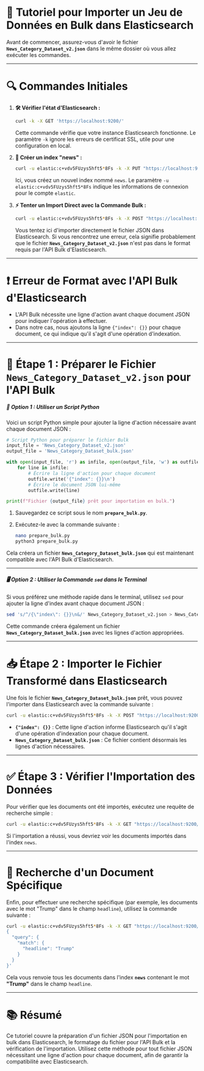 # 🚀 Tutoriel pour Importer un Jeu de Données en Bulk dans Elasticsearch

Avant de commencer, assurez-vous d'avoir le fichier **`News_Category_Dataset_v2.json`** dans le même dossier où vous allez exécuter les commandes.

---

# 🔍 Commandes Initiales

1. **🛠️ Vérifier l'état d'Elasticsearch :**

    ```bash
    curl -k -X GET 'https://localhost:9200/'
    ```

    Cette commande vérifie que votre instance Elasticsearch fonctionne. Le paramètre `-k` ignore les erreurs de certificat SSL, utile pour une configuration en local.

2. **📁 Créer un index "news" :**

    ```bash
    curl -u elastic:c+vdv5FUzys5hft5*8Fs -k -X PUT "https://localhost:9200/news"
    ```

    Ici, vous créez un nouvel index nommé `news`. Le paramètre `-u elastic:c+vdv5FUzys5hft5*8Fs` indique les informations de connexion pour le compte `elastic`.

3. **⚡ Tenter un Import Direct avec la Commande Bulk :**

    ```bash
    curl -u elastic:c+vdv5FUzys5hft5*8Fs -k -X POST "https://localhost:9200/news/_bulk" -H "Content-Type: application/json" --data-binary "@News_Category_Dataset_v2.json"
    ```

    Vous tentez ici d'importer directement le fichier JSON dans Elasticsearch. Si vous rencontrez une erreur, cela signifie probablement que le fichier **`News_Category_Dataset_v2.json`** n'est pas dans le format requis par l'API Bulk d'Elasticsearch.

---

# ❗ Erreur de Format avec l'API Bulk d'Elasticsearch

- L'API Bulk nécessite une ligne d'action avant chaque document JSON pour indiquer l'opération à effectuer. 
- Dans notre cas, nous ajoutons la ligne `{"index": {}}` pour chaque document, ce qui indique qu'il s'agit d'une opération d'indexation.

---

# 📝 Étape 1 : Préparer le Fichier `News_Category_Dataset_v2.json` pour l'API Bulk

##### 🐍 Option 1 : Utiliser un Script Python

Voici un script Python simple pour ajouter la ligne d'action nécessaire avant chaque document JSON :

```python
# Script Python pour préparer le fichier Bulk
input_file = 'News_Category_Dataset_v2.json'
output_file = 'News_Category_Dataset_bulk.json'

with open(input_file, 'r') as infile, open(output_file, 'w') as outfile:
    for line in infile:
        # Écrire la ligne d'action pour chaque document
        outfile.write('{"index": {}}\n')
        # Écrire le document JSON lui-même
        outfile.write(line)

print(f"Fichier {output_file} prêt pour importation en bulk.")
```

1. Sauvegardez ce script sous le nom **`prepare_bulk.py`**.
2. Exécutez-le avec la commande suivante :

    ```bash
    nano prepare_bulk.py
    python3 prepare_bulk.py
    ```

Cela créera un fichier **`News_Category_Dataset_bulk.json`** qui est maintenant compatible avec l'API Bulk d'Elasticsearch.

---

##### 🖥️ Option 2 : Utiliser la Commande `sed` dans le Terminal

Si vous préférez une méthode rapide dans le terminal, utilisez `sed` pour ajouter la ligne d'index avant chaque document JSON :

```bash
sed 's/^/{\"index\": {}}\n&/' News_Category_Dataset_v2.json > News_Category_Dataset_bulk.json
```

Cette commande créera également un fichier **`News_Category_Dataset_bulk.json`** avec les lignes d'action appropriées.

---

# 📥 Étape 2 : Importer le Fichier Transformé dans Elasticsearch

Une fois le fichier **`News_Category_Dataset_bulk.json`** prêt, vous pouvez l'importer dans Elasticsearch avec la commande suivante :

```bash
curl -u elastic:c+vdv5FUzys5hft5*8Fs -k -X POST "https://localhost:9200/news/_bulk" -H "Content-Type: application/json" --data-binary "@News_Category_Dataset_bulk.json"
```

- **`{"index": {}}`** : Cette ligne d'action informe Elasticsearch qu'il s'agit d'une opération d'indexation pour chaque document.
- **`News_Category_Dataset_bulk.json`** : Ce fichier contient désormais les lignes d'action nécessaires.

---

# ✅ Étape 3 : Vérifier l'Importation des Données

Pour vérifier que les documents ont été importés, exécutez une requête de recherche simple :

```bash
curl -u elastic:c+vdv5FUzys5hft5*8Fs -k -X GET "https://localhost:9200/news/_search?pretty"
```

Si l'importation a réussi, vous devriez voir les documents importés dans l'index `news`.

---

# 🔎 Recherche d'un Document Spécifique

Enfin, pour effectuer une recherche spécifique (par exemple, les documents avec le mot "Trump" dans le champ `headline`), utilisez la commande suivante :

```bash
curl -u elastic:c+vdv5FUzys5hft5*8Fs -k -X GET "https://localhost:9200/news/_search?pretty" -H 'Content-Type: application/json' -d'
{
  "query": {
    "match": {
      "headline": "Trump"
    }
  }
}'
```

Cela vous renvoie tous les documents dans l'index **`news`** contenant le mot **"Trump"** dans le champ `headline`.

---

# 📚 Résumé

Ce tutoriel couvre la préparation d'un fichier JSON pour l'importation en bulk dans Elasticsearch, le formatage du fichier pour l'API Bulk et la vérification de l'importation. Utilisez cette méthode pour tout fichier JSON nécessitant une ligne d'action pour chaque document, afin de garantir la compatibilité avec Elasticsearch.
